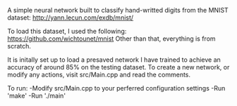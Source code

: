 A simple neural network built to classify hand-writted digits from the MNIST dataset: 
  http://yann.lecun.com/exdb/mnist/

To load this dataset, I used the following: 
  https://github.com/wichtounet/mnist
Other than that, everything is from scratch.

It is initally set up to load a presaved network I have trained to achieve an accuracy of around 85% on the testing dataset. 
To create a new network, or modify any actions, visit src/Main.cpp and read the comments.

To run:
  -Modify src/Main.cpp to your perferred configuration settings
  -Run 'make'
  -Run './main'
  
